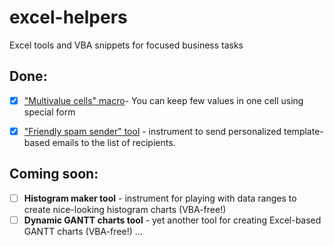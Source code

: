 # excel-helpers
Excel tools and VBA snippets for focused business tasks

## Done:
- [x] ["Multivalue cells" macro](https://github.com/sergey-frolov-pets/excel-helpers/tree/master/tools/multivalue_cells)- You can keep few values in one cell using special form

- [x] ["Friendly spam sender" tool](https://github.com/sergey-frolov-pets/excel-helpers/tree/master/tools/friendly_spam) - instrument to send personalized template-based emails to the list of recipients.

## Coming soon:
- [ ] **Histogram maker tool** - instrument for playing with data ranges to create nice-looking histogram charts (VBA-free!)
- [ ] **Dynamic GANTT charts tool** - yet another tool for creating Excel-based GANTT charts (VBA-free!)
...
